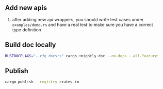 ## Add new apis

1. after adding new api wrappers, you should write test cases under `examples/demo.rs` and have a real test to make sure you have a correct type definition

## Build doc locally

```sh
RUSTDOCFLAGS="--cfg docsrs" cargo +nightly doc --no-deps --all-features --open
```

## Publish

```sh
cargo publish --registry crates-io
```
